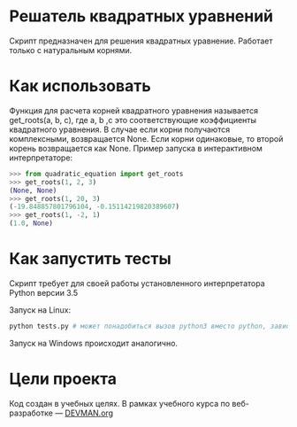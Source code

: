 # Решатель квадратных уравнений

Скрипт предназначен для решения квадратных уравнение.
Работает только с натуральным корнями.

# Как использовать

Функция для расчета корней квадратного уравнения называется get_roots(a, b, c), где a, b ,c это соответствующие коэффициенты квадратного уравнения.
В случае если корни получаются комплексными, возвращается None.
Если корни одинаковые, то второй корень возвращается как None.
Пример запуска в интерактивном интерпретаторе:
```python
>>> from quadratic_equation import get_roots
>>> get_roots(1, 2, 3)
(None, None)
>>> get_roots(1, 20, 3)
(-19.848857801796104, -0.15114219820389607)
>>> get_roots(1, -2, 1)
(1.0, None)
```
# Как запустить тесты

Скрипт требует для своей работы установленного интерпретатора Python версии 3.5

Запуск на Linux:

```bash
python tests.py # может понадобиться вызов python3 вместо python, зависит от настроек операционной системы
```

Запуск на Windows происходит аналогично.

# Цели проекта

Код создан в учебных целях. В рамках учебного курса по веб-разработке ― [DEVMAN.org](https://devman.org)
